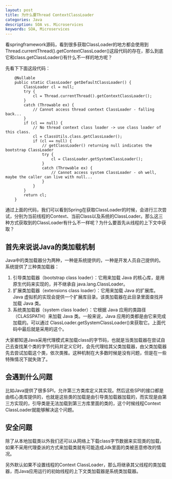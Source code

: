 ```yaml
---
layout: post
title: 为什么要Thread ContextClassLoader
categories: Java
description: SOA vs. Microservices
keywords: SOA, Microservices
---
```


看springframework源码，看到很多获取ClassLoader的地方都会使用到Thread.currentThread().getContextClassLoader()这段代码的存在，那么到底它和class.getClassLoader()有什么不一样的地方呢？

先看下下面这段代码：
```
    @Nullable
	public static ClassLoader getDefaultClassLoader() {
		ClassLoader cl = null;
		try {
			cl = Thread.currentThread().getContextClassLoader();
		}
		catch (Throwable ex) {
			// Cannot access thread context ClassLoader - falling back...
		}
		if (cl == null) {
			// No thread context class loader -> use class loader of this class.
			cl = ClassUtils.class.getClassLoader();
			if (cl == null) {
				// getClassLoader() returning null indicates the bootstrap ClassLoader
				try {
					cl = ClassLoader.getSystemClassLoader();
				}
				catch (Throwable ex) {
					// Cannot access system ClassLoader - oh well, maybe the caller can live with null...
				}
			}
		}
		return cl;
	}
```
通过上面的代码，我们可以看到Spring在获取ClassLoader的时候，会进行三次尝试，分别为当前线程的Context、当前Class以及系统的ClassLoader。那么这三种方式获取到的ClassLoader有什么不一样呢？为什么要首先从线程的上下文中获取？


## 首先来说说Java的类加载机制
Java中的类加载器分为两种，一种是系统提供的，一种是开发人员自己提供的。  
系统提供了三种类加载器：
1. 引导类加载器（bootstrap class loader）：它用来加载 Java 的核心库，是用原生代码来实现的，并不继承自 java.lang.ClassLoader。
2. 扩展类加载器（extensions class loader）：它用来加载 Java 的扩展库。Java 虚拟机的实现会提供一个扩展库目录。该类加载器在此目录里面查找并加载 Java 类。
3. 系统类加载器（system class loader）：它根据 Java 应用的类路径（CLASSPATH）来加载 Java 类。一般来说，Java 应用的类都是由它来完成加载的。可以通过 ClassLoader.getSystemClassLoader()来获取它。上面代码中最后就是采用的这个。

大家都知道Java采用代理模式来加载class的字节码，也就是当类加载器在尝试自己去查找某个类的字节代码并定义它时，会先代理给其父类加载器，由父类加载器先去尝试加载这个类，依次类推。这种机制在大多数时候是没有问题，但是在一些特殊情况下就失效了。

## 会遇到什么问题

比如Java提供了很多SPI，允许第三方类库定义其实现。然后这些SPI的接口都是由核心类库提供的，也就是这些类的加载是由引导类加载器加载的，而实现是由第三方实现的，引导类是无法加载到第三方库里面的类的，这个时候线程Context ClassLoader就能够解决这个问题。

## 安全问题
除了从本地加载类以外我们还可以从网络上下载class字节数据来实现类的加载，如果不采用代理委派的方式来加载类就有可能造成Jdk里面的类被恶意修改的情况。

另外默认如果不设置线程的Context ClassLoader，那么将继承其父线程的类加载器，而Java应用运行的初始线程的上下文类加载器是系统类加载器。
